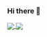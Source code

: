 ### Hi there 👋

<a href="https://github.com/aidanisgangsta">
  <img align="center" src="https://github-readme-stats.vercel.app/api?username=aidanisgangsta&count_private=true&hide=stars&hide_border=true&show_icons=true&theme=radical&custom_title=My%20GitHub%20Stats!" />
</a>
<a href="https://github.com/aidanisgangsta">
  <img align="center" src="https://github-readme-stats.vercel.app/api/top-langs/?username=aidanisgangsta&hide_border=true&layout=compact&count_private=true&hide=stars&show_icons=true&theme=onedark&custom_title=Languages%20I%20Use!" />
</a>

<!--
**Aidanisgansta/Aidanisgansta** is a ✨ _special_ ✨ repository because its `README.md` (this file) appears on your GitHub profile.

Here are some ideas to get you started:

- 🔭 I’m currently working on ...
- 🌱 I’m currently learning ...
- 👯 I’m looking to collaborate on ...
- 🤔 I’m looking for help with ...
- 💬 Ask me about ...
- 📫 How to reach me: ...
- 😄 Pronouns: ...
- ⚡ Fun fact: ...
-->
